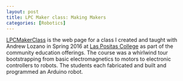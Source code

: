 ```yaml
---
layout: post
title: LPC Maker class: Making Makers
categories: [Robotics]
---
```


[LPCMakerClass](https://jdsalmonson.github.io/LPCMakerClass/) is the web page for a class I created and taught with Andrew Lozano in Spring 2016 at [Las Positas College](http://www.laspositascollege.com) as part of the community education offerings.  The course was a whirlwind tour bootstrapping from basic electromagnetics to motors to electronic controllers to robots.  The students each fabricated and built and programmed an Arduino robot.
